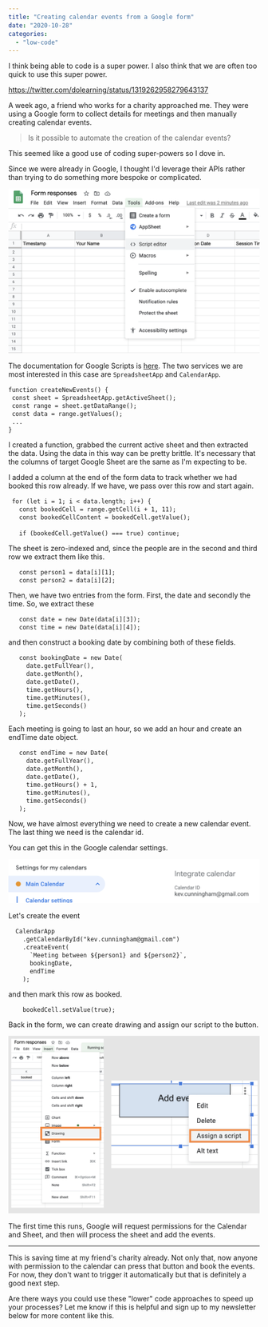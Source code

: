```yaml
---
title: "Creating calendar events from a Google form"
date: "2020-10-28"
categories: 
  - "low-code"
---
```


I think being able to code is a super power. I also think that we are often too quick to use this super power.

https://twitter.com/dolearning/status/1319262958279643137

  
A week ago, a friend who works for a charity approached me. They were using a Google form to collect details for meetings and then manually creating calendar events.

> Is it possible to automate the creation of the calendar events?

This seemed like a good use of coding super-powers so I dove in.

Since we were already in Google, I thought I'd leverage their APIs rather than trying to do something more bespoke or complicated.

![Selecting script editor in Google](images/oabVol0qz.png)

The documentation for Google Scripts is [here](https://developers.google.com/apps-script/reference/spreadsheet/spreadsheet-app). The two services we are most interested in this case are `SpreadsheetApp` and `CalendarApp`.

```
function createNewEvents() {
 const sheet = SpreadsheetApp.getActiveSheet();
 const range = sheet.getDataRange();
 const data = range.getValues();
 ...
}
```

I created a function, grabbed the current active sheet and then extracted the data. Using the data in this way can be pretty brittle. It's necessary that the columns of target Google Sheet are the same as I'm expecting to be.

I added a column at the end of the form data to track whether we had booked this row already. If we have, we pass over this row and start again.

```
 for (let i = 1; i < data.length; i++) {
   const bookedCell = range.getCell(i + 1, 11);
   const bookedCellContent = bookedCell.getValue();

   if (bookedCell.getValue() === true) continue;
```

The sheet is zero-indexed and, since the people are in the second and third row we extract them like this.

```
   const person1 = data[i][1];
   const person2 = data[i][2];
```

Then, we have two entries from the form. First, the date and secondly the time. So, we extract these

```
   const date = new Date(data[i][3]);
   const time = new Date(data[i][4]);
```

and then construct a booking date by combining both of these fields.

```
   const bookingDate = new Date(
     date.getFullYear(),
     date.getMonth(),
     date.getDate(),
     time.getHours(),
     time.getMinutes(),
     time.getSeconds()
   );
```

Each meeting is going to last an hour, so we add an hour and create an endTime date object.

```
   const endTime = new Date(
     date.getFullYear(),
     date.getMonth(),
     date.getDate(),
     time.getHours() + 1,
     time.getMinutes(),
     time.getSeconds()
   );
```

Now, we have almost everything we need to create a new calendar event. The last thing we need is the calendar id.

You can get this in the Google calendar settings.

![Screenshot 2020-10-28 at 08.08.36.png](images/bZoUHHUFH.png)

Let's create the event

```
  CalendarApp
    .getCalendarById("kev.cunningham@gmail.com")
    .createEvent(
      `Meeting between ${person1} and ${person2}`,
      bookingDate,
      endTime
    );
```

and then mark this row as booked.

```
    bookedCell.setValue(true);
```

Back in the form, we can create drawing and assign our script to the button.

![Screenshot 2020-10-28 at 08.22.21.png](images/2J37pAkVA.png)

The first time this runs, Google will request permissions for the Calendar and Sheet, and then will process the sheet and add the events.

* * *

This is saving time at my friend's charity already. Not only that, now anyone with permission to the calendar can press that button and book the events. For now, they don't want to trigger it automatically but that is definitely a good next step.

Are there ways you could use these "lower" code approaches to speed up your processes? Let me know if this is helpful and sign up to my newsletter below for more content like this.
